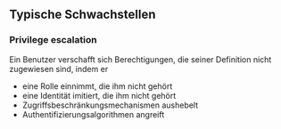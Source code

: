 ## Typische Schwachstellen
### Privilege escalation

Ein Benutzer verschafft sich Berechtigungen, die seiner Definition nicht zugewiesen sind, indem er 
* eine Rolle einnimmt, die ihm nicht gehört
* eine Identität imitiert, die ihm nicht gehört
* Zugriffsbeschränkungsmechanismen aushebelt
* Authentifizierungsalgorithmen angreift